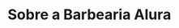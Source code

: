 <!DOCTYPE html>
<htm lang= "pt-br"> 
<head>
<meta charset= "UTF-8">
<title>Barbearia Alura</title>
</head>
<body>
<h1>Sobre a Barbearia Alura </h1>
